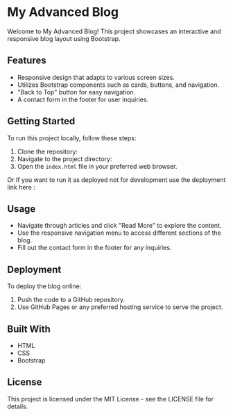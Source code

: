 # My Advanced Blog

Welcome to My Advanced Blog! This project showcases an interactive and responsive blog layout using Bootstrap.

## Features

- Responsive design that adapts to various screen sizes.
- Utilizes Bootstrap components such as cards, buttons, and navigation.
- "Back to Top" button for easy navigation.
- A contact form in the footer for user inquiries.

## Getting Started

To run this project locally, follow these steps:

1. Clone the repository:
2. Navigate to the project directory:
3. Open the `index.html` file in your preferred web browser.

Or If you want to run it as deployed not for development use the deployment link here : 

## Usage

- Navigate through articles and click "Read More" to explore the content.
- Use the responsive navigation menu to access different sections of the blog.
- Fill out the contact form in the footer for any inquiries.

## Deployment

To deploy the blog online:
1. Push the code to a GitHub repository.
2. Use GitHub Pages or any preferred hosting service to serve the project.

## Built With

- HTML
- CSS
- Bootstrap

## License

This project is licensed under the MIT License - see the LICENSE file for details.
